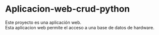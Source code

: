 # Aplicacion-web-crud-python
Este proyecto es una aplicación web.<br>
Esta aplicacion web permite el acceso a una base de datos de hardware.<br>
